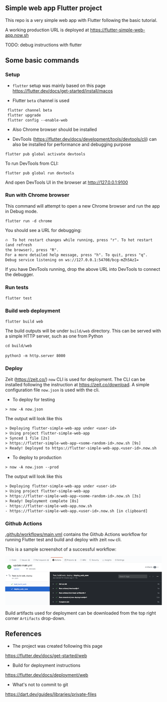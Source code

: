 ## Simple web app Flutter project

This repo is a very simple web app with Flutter following the basic tutorial.

A working production URL is deployed at https://flutter-simple-web-app.now.sh


TODO: debug instructions with flutter

## Some basic commands

### Setup

* `flutter` setup was mainly based on this page https://flutter.dev/docs/get-started/install/macos

* Flutter `beta` channel is used

```
 flutter channel beta
 flutter upgrade
 flutter config --enable-web
```

* Also Chrome browser should be installed

* DevTools (https://flutter.dev/docs/development/tools/devtools/cli)  can also be installed for performance and debugging purpose

```
flutter pub global activate devtools
```

To run DevTools from CLI:

```
flutter pub global run devtools 
```

And open DevTools UI in the browser at http://127.0.0.1:9100

### Run with Chrome browser

This command will attempt to open a new Chrome browser and run the app in Debug mode.

```
flutter run -d chrome
```

You should see a URL for debugging:

```
🔥  To hot restart changes while running, press "r". To hot restart (and refresh
the browser), press "R".
For a more detailed help message, press "h". To quit, press "q".
Debug service listening on ws://127.0.0.1:54708/bcg-mZh5AzI=
```

If you have DevTools running, drop the above URL into DevTools to connect the debugger.

### Run tests

```
flutter test
```


### Build web deployment

```
flutter build web
```

The build outputs will be under `build/web` directory. This can be served with a simple HTTP server, such as one from Python

```
cd build/web

python3 -m http.server 8000
```

### Deploy

Zeit (https://zeit.co/) `now` CLI is used for deployment. The CLI can be installed following the instruction at https://zeit.co/download. A simple configuration file `now.json` is used with the cli.

* To deploy for testing
```
> now -A now.json
```

The output will look like this

```
> Deploying flutter-simple-web-app under <user-id>
> Using project flutter-simple-web-app
> Synced 1 file [2s]
> https://flutter-simple-web-app-<some-random-id>.now.sh [9s]
> Ready! Deployed to https://flutter-simple-web-app.<user-id>.now.sh 
```
* To deploy to production

```
> now -A now.json --prod
```

The output will look like this

```
> Deploying flutter-simple-web-app under <user-id>
> Using project flutter-simple-web-app
> https://flutter-simple-web-app-<some-random-id>.now.sh [3s]
> Ready! Deployment complete [8s]
- https://flutter-simple-web-app.now.sh
- https://flutter-simple-web-app.<user-id>.now.sh [in clipboard]
```


### Github Actions
[.github/workflows/main.yml](.github/workflows/main.yml) contains the Github Actions workflow for running Flutter test and build and deploy with zeit `now` cli. 

This is a sample screenshot of a successful workflow:

![](https://raw.githubusercontent.com/alext234/figs/master/flutter-simple-web-app/github-actions.png)

Build artifacts used for deployment can be downloaded from the top right corner `Artifacts` drop-down.


## References

* The project was created following this page

https://flutter.dev/docs/get-started/web

* Build for deployment instructions

https://flutter.dev/docs/deployment/web

* What's not to commit to git

https://dart.dev/guides/libraries/private-files
